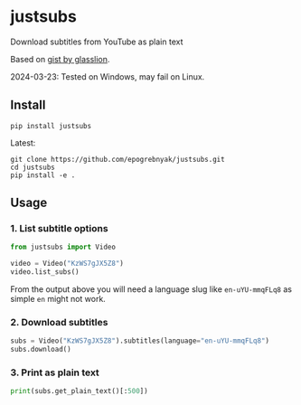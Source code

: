 # justsubs

Download subtitles from YouTube as plain text

Based on [gist by glasslion](https://gist.github.com/glasslion/b2fcad16bc8a9630dbd7a945ab5ebf5e).

2024-03-23: Tested on Windows, may fail on Linux.

## Install

```console
pip install justsubs
```

Latest:

```console
git clone https://github.com/epogrebnyak/justsubs.git
cd justsubs
pip install -e .
```

## Usage

### 1. List subtitle options

```python
from justsubs import Video

video = Video("KzWS7gJX5Z8")
video.list_subs()
```

From the output above you will need a language slug like
`en-uYU-mmqFLq8` as simple `en` might not work.

### 2. Download subtitles

```python
subs = Video("KzWS7gJX5Z8").subtitles(language="en-uYU-mmqFLq8")
subs.download()
```

### 3. Print as plain text

```python
print(subs.get_plain_text()[:500])
```
